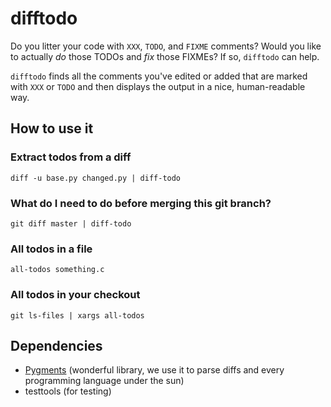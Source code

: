 # difftodo

Do you litter your code with `XXX`, `TODO`, and `FIXME` comments? Would you
like to actually _do_ those TODOs and _fix_ those FIXMEs? If so, `difftodo`
can help.

`difftodo` finds all the comments you've edited or added that are marked with
`XXX` or `TODO` and then displays the output in a nice, human-readable way.

## How to use it

### Extract todos from a diff

    diff -u base.py changed.py | diff-todo

### What do I need to do before merging this git branch?

    git diff master | diff-todo

### All todos in a file

    all-todos something.c

### All todos in your checkout

    git ls-files | xargs all-todos


## Dependencies

* [Pygments](http://pygments.org/) (wonderful library, we use it to parse
  diffs and every programming language under the sun)
* testtools (for testing)
